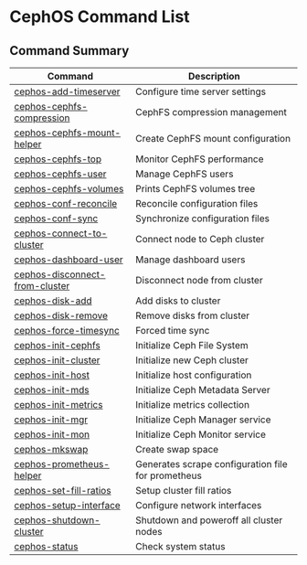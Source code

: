 # CephOS Command List

## Command Summary

| Command | Description |
|---------|-------------|
| [cephos-add-timeserver](documentation/cephos-add-timeserver.md) | Configure time server settings |
| [cephos-cephfs-compression](documentation/cephos-cephfs-compression.md) | CephFS compression management |
| [cephos-cephfs-mount-helper](documentation/cephos-cephfs-mount-helper.md) | Create CephFS mount configuration |
| [cephos-cephfs-top](documentation/cephos-cephfs-top.md) | Monitor CephFS performance |
| [cephos-cephfs-user](documentation/cephos-cephfs-user.md) | Manage CephFS users |
| [cephos-cephfs-volumes](documentation/cephos-cephfs-volumes.md) | Prints CephFS volumes tree |
| [cephos-conf-reconcile](documentation/cephos-conf-reconcile.md) | Reconcile configuration files |
| [cephos-conf-sync](documentation/cephos-conf-sync.md) | Synchronize configuration files |
| [cephos-connect-to-cluster](documentation/cephos-connect-to-cluster.md) | Connect node to Ceph cluster |
| [cephos-dashboard-user](documentation/cephos-dashboard-user.md) | Manage dashboard users |
| [cephos-disconnect-from-cluster](documentation/cephos-disconnect-from-cluster.md) | Disconnect node from cluster |
| [cephos-disk-add](documentation/cephos-disk-add.md) | Add disks to cluster |
| [cephos-disk-remove](documentation/cephos-disk-remove.md) | Remove disks from cluster |
| [cephos-force-timesync](documentation/cephos-force-timesync.md) | Forced time sync |
| [cephos-init-cephfs](documentation/cephos-init-cephfs.md) | Initialize Ceph File System |
| [cephos-init-cluster](documentation/cephos-init-cluster.md) | Initialize new Ceph cluster |
| [cephos-init-host](documentation/cephos-init-host.md) | Initialize host configuration |
| [cephos-init-mds](documentation/cephos-init-mds.md) | Initialize Ceph Metadata Server |
| [cephos-init-metrics](documentation/cephos-init-metrics.md) | Initialize metrics collection |
| [cephos-init-mgr](documentation/cephos-init-mgr.md) | Initialize Ceph Manager service |
| [cephos-init-mon](documentation/cephos-init-mon.md) | Initialize Ceph Monitor service |
| [cephos-mkswap](documentation/cephos-mkswap.md) | Create swap space |
| [cephos-prometheus-helper](documentation/cephos-prometheus-helper.md) | Generates scrape configuration file for prometheus |
| [cephos-set-fill-ratios](documentation/cephos-set-fill-ratios.md) | Setup cluster fill ratios |
| [cephos-setup-interface](documentation/cephos-setup-interface.md) | Configure network interfaces |
| [cephos-shutdown-cluster](documentation/cephos-shutdown-cluster.md) | Shutdown and poweroff all cluster nodes |
| [cephos-status](documentation/cephos-status.md) | Check system status |
